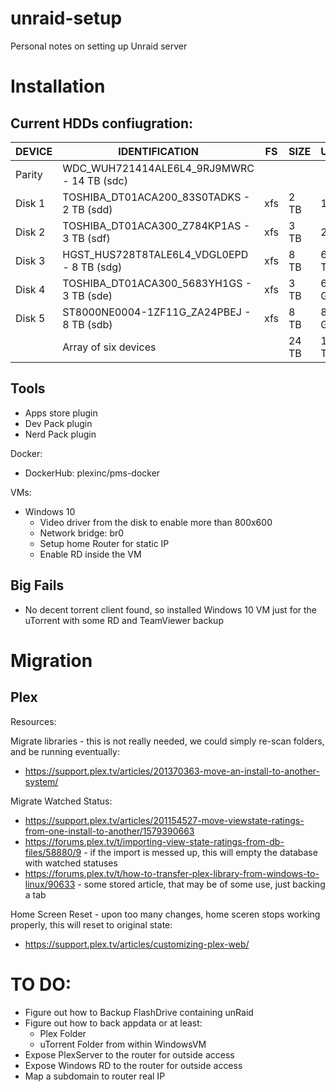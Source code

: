 # unraid-setup
Personal notes on setting up Unraid server

# Installation

## Current HDDs confiugration:

| DEVICE | IDENTIFICATION                             | FS  | SIZE  | USED          | FREE          |
|--------|--------------------------------------------|-----|-------|---------------|---------------|
| Parity | WDC_WUH721414ALE6L4_9RJ9MWRC - 14 TB (sdc) |     |       |               |               |
| Disk 1 | TOSHIBA_DT01ACA200_83S0TADKS - 2 TB (sdd)  | xfs | 2 TB  |    1 TB       |    1 TB       |
| Disk 2 | TOSHIBA_DT01ACA300_Z784KP1AS - 3 TB (sdf)  | xfs | 3 TB  |    2 TB       |    1 TB       |
| Disk 3 | HGST_HUS728T8TALE6L4_VDGL0EPD - 8 TB (sdg) | xfs | 8 TB  |    6.89 TB    |    1.11 TB    |
| Disk 4 | TOSHIBA_DT01ACA300_5683YH1GS - 3 TB (sde)  | xfs | 3 TB  |    60.6 GB    |    2.94 TB    |
| Disk 5 | ST8000NE0004-1ZF11G_ZA24PBEJ - 8 TB (sdb)  | xfs | 8 TB  |    88.6 GB    |    7.91 TB    |
|        | Array of   six devices                     |     | 24 TB |    10.0 TB    |    14.0 TB    |

## Tools
 - Apps store plugin
 - Dev Pack plugin
 - Nerd Pack plugin

Docker:
 - DockerHub:	plexinc/pms-docker

VMs:
 - Windows 10
   - Video driver from the disk to enable more than 800x600
   - Network bridge: br0
   - Setup home Router for static IP
   - Enable RD inside the VM
   
## Big Fails
 - No decent torrent client found, so installed Windows 10 VM just for the uTorrent with some RD and TeamViewer backup

# Migration

## Plex

Resources:

Migrate libraries - this is not really needed, we could simply re-scan folders, and be running eventually:
 - https://support.plex.tv/articles/201370363-move-an-install-to-another-system/

Migrate Watched Status:
 - https://support.plex.tv/articles/201154527-move-viewstate-ratings-from-one-install-to-another/1579390663
 - https://forums.plex.tv/t/importing-view-state-ratings-from-db-files/58880/9 - if the import is messed up, this will empty the database with watched statuses
 - https://forums.plex.tv/t/how-to-transfer-plex-library-from-windows-to-linux/90633 - some stored article, that may be of some use, just backing a tab

Home Screen Reset - upon too many changes, home sceren stops working properly, this will reset to original state:
 - https://support.plex.tv/articles/customizing-plex-web/
 

# TO DO:
 - Figure out how to Backup FlashDrive containing unRaid
 - Figure out how to back appdata or at least:
   - Plex Folder
   - uTorrent Folder from within WindowsVM
 - Expose PlexServer to the router for outside access
 - Expose Windows RD to the router for outside access
 - Map a subdomain to router real IP
